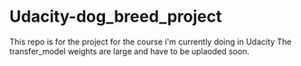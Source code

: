# Udacity-dog_breed_project

This repo is for the project for the course i'm currently doing in Udacity 
The transfer_model weights are large and have to be uplaoded soon.
